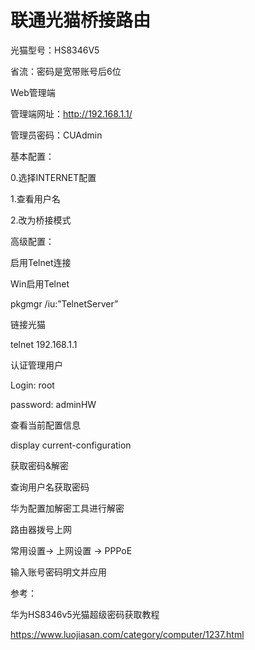 # 联通光猫桥接路由


光猫型号：HS8346V5

省流：密码是宽带账号后6位


Web管理端

管理端网址：http://192.168.1.1/

管理员密码：CUAdmin

基本配置：

0.选择INTERNET配置

1.查看用户名 

2.改为桥接模式

高级配置：

启用Telnet连接



Win启用Telnet

pkgmgr /iu:”TelnetServer”



链接光猫

telnet 192.168.1.1



认证管理用户

Login: root

password: adminHW



查看当前配置信息

display current-configuration



获取密码&解密

查询用户名获取密码

华为配置加解密工具进行解密



路由器拨号上网

常用设置-> 上网设置 -> PPPoE

输入账号密码明文并应用


参考：

华为HS8346v5光猫超级密码获取教程

https://www.luojiasan.com/category/computer/1237.html 
